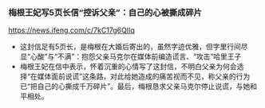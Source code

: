 ### 梅根王妃写5页长信“控诉父亲”：自己的心被撕成碎片
https://news.ifeng.com/c/7kC17g6QIIq
- 这封信足有5页长，是梅根在大婚后寄出的，虽然字迹优雅，但字里行间尽显“心酸”与“不满”：抱怨父亲马克尔在媒体前编造谎言、“攻击”哈里王子
- 梅根王妃在信中表示，怀着沉重的心情写了这封信，不明白父亲为何会选择“在媒体面前说谎”这条路，对此给她造成的痛苦视而不见，称父亲的行为已“把自己的心撕成千万碎片”。最后，梅根恳求父亲马克尔停止说谎，与她和平相处。